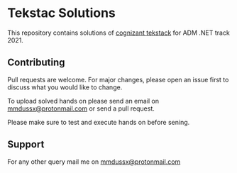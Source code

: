 # Tekstac Solutions

This repository contains solutions of [cognizant tekstack](https://cognizant.tekstac.com) for ADM .NET track 2021. 


## Contributing
Pull requests are welcome. For major changes, please open an issue first to discuss what you would like to change. 

To upload solved hands on please send an email on [mmdussx@protonmail.com](mailto:mmdussx@protonmail.com) or send a pull request.

Please make sure to test and execute hands on before sening.

## Support
For any other query mail me on [mmdussx@protonmail.com](mailto:mmdussx@protonmail.com)